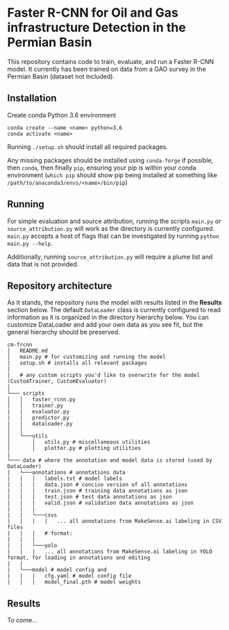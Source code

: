 # Faster R-CNN for Oil and Gas infrastructure Detection in the Permian Basin

This repository contains code to train, evaluate, and run a Faster R-CNN model. It currently has been trained on data from a GAO survey in the Permian Basin (dataset not included).

## Installation

Create conda Python 3.6 environment

```
conda create --name <name> python=3.6
conda activate <name>
```

Running `./setup.sh` should install all required packages.

Any missing packages should be installed using `conda-forge` if possible, then `conda`, then finally `pip`, ensuring your pip is within your conda environment (`which pip` should show pip being installed at something like `/path/to/anaconda3/envs/<name>/bin/pip`)

## Running

For simple evaluation and source attribution, running the scripts  `main.py` or `source_attribution.py` will work as the directory is currently configured. `main.py` accepts a host of flags that can be investigated by running `python main.py --help`.

Additionally, running `source_attribution.py` will require a plume list and data that is not provided.

## Repository architecture
As it stands, the repository runs the model with results listed in the **Results** section below. The default `DataLoader` class is currently configured to read information as it is organized in the directory hierarchy below. You can customize DataLoader and add your own data as you see fit, but the general hierarchy should be preserved.

```
cm-frcnn
│   README.md
│   main.py # for customizing and running the model
|   setup.sh # installs all relevant packages
|   
|   # any custom scripts you'd like to overwrite for the model (CustomTrainer, CustomEvaluator)
│
└─── scripts
│   │   faster_rcnn.py
│   │   trainer.py
|   |   evaluator.py
|   |   predictor.py
|   |   dataloader.py
│   │
│   └───utils
│       │   utils.py # miscellaneous utilities
│       │   plotter.py # plotting utilities
|   
└─── data # where the annotation and model data is stored (used by DataLoader)
|   └───annotations # annotations data
|   |   |   labels.txt # model labels
|   |   |   data.json # concise version of all annotations
|   |   |   train.json # training data annotations as json
|   |   |   test.json # test data annotations as json
|   |   |   valid.json # validation data annotations as json
|   |   |
|   |   └───csvs
|   |   |   |   ... all annotations from MakeSense.ai labeling in CSV files
|   |   |   # format:
|   |   |
|   |   └───yolo
|   |   |   ... all annotations from MakeSense.ai labeling in YOLO format, for loading in annotations and editing
|   |   
|   └───model # model config and
|   |   |   cfg.yaml # model config file
|   |   |   model_final.pth # model weights

```

## Results

To come...
